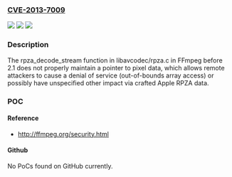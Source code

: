 ### [CVE-2013-7009](https://cve.mitre.org/cgi-bin/cvename.cgi?name=CVE-2013-7009)
![](https://img.shields.io/static/v1?label=Product&message=n%2Fa&color=blue)
![](https://img.shields.io/static/v1?label=Version&message=n%2Fa&color=blue)
![](https://img.shields.io/static/v1?label=Vulnerability&message=n%2Fa&color=brighgreen)

### Description

The rpza_decode_stream function in libavcodec/rpza.c in FFmpeg before 2.1 does not properly maintain a pointer to pixel data, which allows remote attackers to cause a denial of service (out-of-bounds array access) or possibly have unspecified other impact via crafted Apple RPZA data.

### POC

#### Reference
- http://ffmpeg.org/security.html

#### Github
No PoCs found on GitHub currently.

